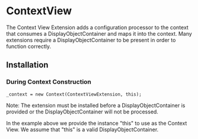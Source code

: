 # ContextView

The Context View Extension adds a configuration processor to the context that consumes a DisplayObjectContainer and maps it into the context. Many extensions require a DisplayObjectContainer to be present in order to function correctly.

## Installation

### During Context Construction

    _context = new Context(ContextViewExtension, this);

Note: The extension must be installed before a DisplayObjectContainer is provided or the DisplayObjectContainer will not be processed.

In the example above we provide the instance "this" to use as the Context View. We assume that "this" is a valid DisplayObjectContainer.
